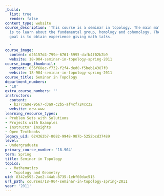 ```yaml
---
_build:
  list: true
  render: false
content_type: website
course_description: 'This course is a seminar in topology. The main mathematical goal
  is to learn about the fundamental group, homology and cohomology. The main non-mathematical
  goal is to obtain experience giving math talks.

  '
course_image:
  content: d26157d4-799e-6761-5995-dafb4f02b2b9
  website: 18-904-seminar-in-topology-spring-2011
course_image_thumbnail:
  content: 855f68ec-f732-f2f4-ded0-f5beb14387f0
  website: 18-904-seminar-in-topology-spring-2011
course_title: Seminar in Topology
department_numbers:
- '18'
extra_course_numbers: ''
instructors:
  content:
  - b2773a9e-9567-d3a9-c2b5-af4cf724cc32
  website: ocw-www
learning_resource_types:
- Problem Sets with Solutions
- Projects with Examples
- Instructor Insights
- Open Textbooks
legacy_uid: 624362b7-8082-9948-987b-5252bcd37489
level:
- Undergraduate
primary_course_number: '18.904'
term: Spring
title: Seminar in Topology
topics:
- - Mathematics
  - Topology and Geometry
uid: 8342e595-2ae2-44ab-8735-1ebf60dac515
url_path: courses/18-904-seminar-in-topology-spring-2011
year: '2011'
---
```

